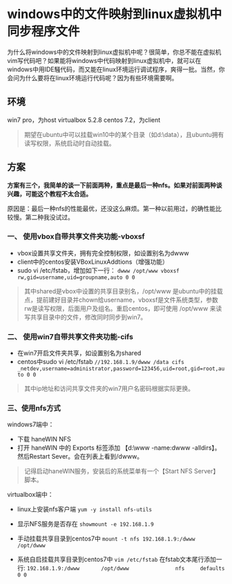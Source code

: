 

# windows中的文件映射到linux虚拟机中同步程序文件

为什么将windows中的文件映射到linux虚拟机中呢？很简单，你总不能在虚拟机vim写代码吧？如果能将windows中代码映射到linux虚拟机中，就可以在windows中用IDE騒代码，而又能在linux环境运行调试程序，爽得一批。当然，你会问为什么要将在linux环境运行代码呢？因为有些环境需要啊。

## 环境
win7 pro，为host
virtualbox 5.2.8
centos 7.2，为client

> 期望在ubuntu中可以挂载win10中的某个目录（如d:\data），且ubuntu拥有读写权限，系统启动时自动挂载。

## 方案

**方案有三个，我简单的谈一下前面两种，重点是最后一种nfs。如果对前面两种谈兴趣，可能这个教程不太合适。**

原因是：最后一种nfs的性能最优，还没这么麻烦。第一种以前用过，的确性能比较慢。第二种我没试过。

### 一、 使用vbox自带共享文件夹功能-vboxsf

- vbox设置共享文件夹，拥有完全控制权限，如设置别名为dwww
- client中的centos安装VBoxLinuxAddtions（增强功能）
- sudo vi /etc/fstab，增加如下一行：
`dwww /opt/www vboxsf rw,gid=username,uid=groupname,auto 0 0`

> 其中shared是vbox中设置的共享目录别名，/opt/www 是ubuntu中的挂载点，提前建好目录并chown给username，vboxsf是文件系统类型，参数rw是读写权限，后面用户及组名。重启centos，即可使用 /opt/www 来读写共享目录中的文件，修改同时同步到win7。

### 二、 使用win7自带共享文件夹功能-cifs

-  在win7开启文件夹共享，如设置别名为shared
-  centos中sudo vi /etc/fstab
`//192.168.1.9/dwww /data cifs _netdev,username=administrator,password=123456,uid=root,gid=root,auto 0 0`

> 其中ip地址和访问共享文件夹的win7用户名密码根据实际更换。

### 三、使用nfs方式 

windows7端中：

- 下载 haneWIN NFS
- 打开 haneWIN 中的 Exports 标签添加 【d:\www -name:dwww -alldirs】。然后Restart Sever。会在列表上看到/dwww。

> 记得启动haneWIN服务，安装后的系统菜单有一个【Start NFS Server】脚本。

virtualbox端中：

- linux上安装nfs客户端
`yum -y install nfs-utils`

- 显示NFS服务是否存在
`showmount -e 192.168.1.9`

- 手动挂载共享目录到centos7中
`mount -t nfs 192.168.1.9:/dwww /opt/dwww`

- 系统自启挂载共享目录到centos7中
	 `vim /etc/fstab`
	 在fstab文本尾行添加一行:
	 `192.168.1.9:/dwww       /opt/dwww               nfs     defaults        0 0`

